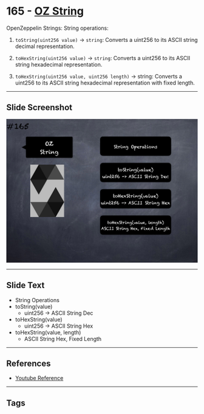 # 165 - [OZ String](OZ%20String.md)
OpenZeppelin Strings: String operations:

1.  `toString(uint256 value)` → `string`: Converts a uint256 to its ASCII string decimal representation.
    
2.  `toHexString(uint256 value)` → `string`: Converts a uint256 to its ASCII string hexadecimal representation.
    
3.  `toHexString(uint256 value, uint256 length)` → string: Converts a uint256 to its ASCII string hexadecimal representation with fixed length.

___
## Slide Screenshot
![165.png](../../images/3.Solidity%20201/165.png)
___
## Slide Text
- String Operations
- toString(value)
	- uint256 -> ASCII String Dec
- toHexString(value)
	- uint256 -> ASCII String Hex
- toHexString(value, length)
	- ASCII String Hex, Fixed Length
___
## References
- [Youtube Reference](https://youtu.be/L_9Fk6HRwpU?t=303)
___
## Tags